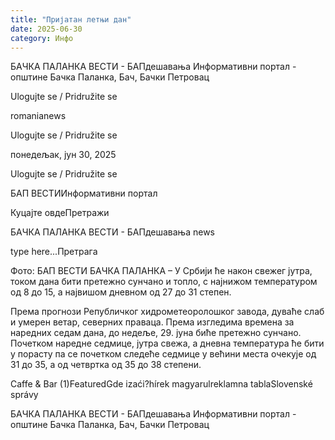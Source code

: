 ```yaml
---
title: "Пријатан летњи дан"
date: 2025-06-30
category: Инфо
---
```


БАЧКА ПАЛАНКА ВЕСТИ - БАПдешавања Информативни портал - општине Бачка Паланка, Бач, Бачки Петровац

Ulogujte se / Pridružite se

romanianews

Ulogujte se / Pridružite se

понедељак, јун 30, 2025

Ulogujte se / Pridružite se

БАП ВЕСТИИнформативни портал

Куцајте овдеПретражи

БАЧКА ПАЛАНКА ВЕСТИ - БАПдешавања news

type here...Претрага

Фото: БАП ВЕСТИ
            БАЧКА ПАЛАНКА – У Србији ће након свежег јутра, током дана бити претежно сунчано и топло, с најнижом температуром од 8 до 15, а највишом дневном од 27 до 31 степен.

Према прогнози Републичког хидрометеоролошког завода, дуваће слаб и умерен ветар, северних праваца. Према изгледима времена за наредних седам дана, до недеље, 29. јуна биће претежно сунчано.
Почетком наредне седмице, јутра свежа, а дневна температура ће бити у порасту па се почетком следеће седмице у већини места очекује од 31 до 35, а од четвртка од 35 до 38 степени.

Caffe & Bar (1)FeaturedGde izaći?hírek magyarulreklamna tablaSlovenské správy

БАЧКА ПАЛАНКА ВЕСТИ - БАПдешавања Информативни портал - општине Бачка Паланка, Бач, Бачки Петровац
